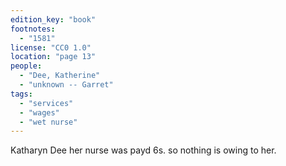 ```yaml
---
edition_key: "book"
footnotes:
  - "1581"
license: "CC0 1.0"
location: "page 13"
people:
  - "Dee, Katherine"
  - "unknown -- Garret"
tags:
  - "services"
  - "wages"
  - "wet nurse"
---
```

Katharyn Dee her
nurse was payd 6s. so nothing is owing to her.

